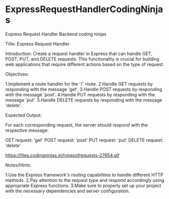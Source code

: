 # ExpressRequestHandlerCodingNinjas
Express Request Handler Backend coding ninjas

Title: Express Request Handler

Introduction:
Create a request handler in Express that can handle GET, POST, PUT, and DELETE requests. This functionality is crucial for building web applications that require different actions based on the type of request.

Objectives:

1.Implement a route handler for the '/' route.
2.Handle GET requests by responding with the message 'get'.
3.Handle POST requests by responding with the message 'post'.
4.Handle PUT requests by responding with the message 'put'.
5.Handle DELETE requests by responding with the message 'delete'.

Expected Output:

For each corresponding request, the server should respond with the respective message:

GET request: 'get'
POST request: 'post'
PUT request: 'put'
DELETE request: 'delete'

https://files.codingninjas.in/typesofrequests-27654.gif

Notes/Hints:

1.Use the Express framework's routing capabilities to handle different HTTP methods.
2.Pay attention to the request type and respond accordingly using appropriate Express functions.
3.Make sure to properly set up your project with the necessary dependencies and server configuration.
